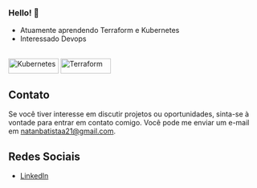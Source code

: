 ### Hello! 👋
* Atuamente aprendendo Terraform e Kubernetes
* Interessado Devops
         
<div style="display: inline_block"><br>
  <img align="center" alt="Kubernetes" height="30" width="100" src="https://img.shields.io/badge/Kubernetes-326CE5?style=for-the-badge&logo=Kubernetes&logoColor=white">
  <img align="center" alt="Terraform" height="30" width="100" src="https://img.shields.io/badge/terraform-7B42BC?logo=terraform&logoColor=white&style=for-the-badge">
<!--   <img align="center" alt="Flutter-image" height="30" width="100" src="https://img.shields.io/badge/Flutter-02569B?style=for-the-badge&logo=flutter&logoColor=white">
  <img align="center" alt="Python-image" height="30" width="100" src="https://img.shields.io/badge/Python-14354C?style=for-the-badge&logo=python&logoColor=white"> -->
  
  

           
</div>

<!-- [![Top Langs](https://github-readme-stats.vercel.app/api/top-langs/?username=NatanBatista&layout=compact)](https://github.com/NatanBatista) -->


## Contato
Se você tiver interesse em discutir projetos ou oportunidades, sinta-se à vontade para entrar em contato comigo. Você pode me enviar um e-mail em [natanbatistaa21@gmail.com](mailto:natanbatistaa21@gmail.com).

## Redes Sociais

- [LinkedIn](https://www.linkedin.com/in/natan-batista-5589aa1bb/)

